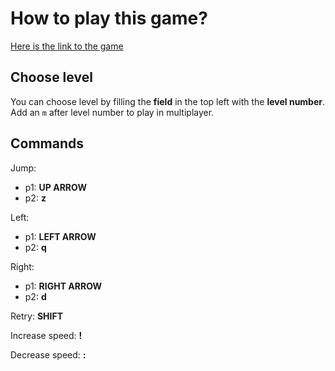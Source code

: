 How to play this game?
====

[Here is the link to the game](https://natpuch.github.io/game-in-prepa/game/index.html)

Choose level
----
You can choose level by filling the **field** in the top left with the **level number**.
Add an `m` after level number to play in multiplayer.

Commands
----
Jump: 
  - p1: **UP ARROW**
  - p2: **z**

Left: 
  - p1: **LEFT ARROW**
  - p2: **q**

Right: 
  - p1: **RIGHT ARROW**
  - p2: **d**

Retry: **SHIFT**

Increase speed: **!**

Decrease speed: **:**
